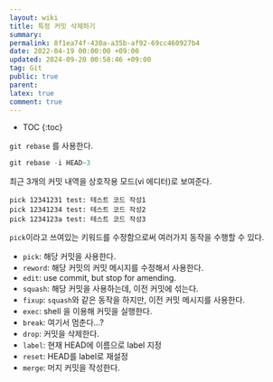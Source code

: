 ```yaml
---
layout: wiki
title: 특정 커밋 삭제하기
summary: 
permalink: 8f1ea74f-430a-a35b-af92-69cc460927b4
date: 2022-04-19 00:00:00 +09:00
updated: 2024-09-20 00:58:46 +09:00
tag: Git
public: true
parent: 
latex: true
comment: true
---
```


* TOC
{:toc}

`git rebase` 를 사용한다.

```swift
git rebase -i HEAD~3
```

최근 3개의 커밋 내역을 상호작용 모드(vi 에디터)로 보여준다.

```ssh
pick 12341231 test: 테스트 코드 작성1
pick 12341234 test: 테스트 코드 작성2
pick 1234123a test: 테스트 코드 작성3
```

`pick`이라고 쓰여있는 키워드를 수정함으로써 여러가지 동작을 수행할 수 있다.

- `pick`: 해당 커밋을 사용한다.
- `reword`: 해당 커밋의 커밋 메시지를 수정해서 사용한다.
- `edit`: use commit, but stop for amending.
- `squash`: 해당 커밋을 사용하는데, 이전 커밋에 섞는다.
- `fixup`: `squash`와 같은 동작을 하지만, 이전 커밋 메시지를 사용한다.
- `exec`: shell 을 이용해 커밋을 실행한다.
- `break`: 여기서 멈춘다...?
- `drop`: 커밋을 삭제한다.
- `label`: 현재 HEAD에 이름으로 label 지정
- `reset`: HEAD를 label로 재설정
- `merge`: 머지 커밋을 작성한다.
